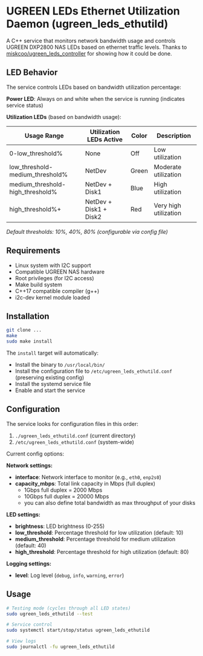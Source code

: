 # UGREEN LEDs Ethernet Utilization Daemon (ugreen_leds_ethutild)

A C++ service that monitors network bandwidth usage and controls UGREEN DXP2800 NAS LEDs based on ethernet traffic levels. Thanks to [miskcoo/ugreen_leds_controller](https://github.com/miskcoo/ugreen_leds_controller) for showing how it could be done.


## LED Behavior

The service controls LEDs based on bandwidth utilization percentage:

**Power LED**: Always on and white when the service is running (indicates service status)

**Utilization LEDs** (based on bandwidth usage):

| Usage Range | Utilization LEDs Active | Color | Description |
|-------------|-------------------------|-------|-------------|
| 0-low_threshold% | None | Off | Low utilization |
| low_threshold-medium_threshold% | NetDev | Green | Moderate utilization |
| medium_threshold-high_threshold% | NetDev + Disk1 | Blue | High utilization |
| high_threshold%+ | NetDev + Disk1 + Disk2 | Red | Very high utilization |

*Default thresholds: 10%, 40%, 80% (configurable via config file)*


## Requirements

- Linux system with I2C support
- Compatible UGREEN NAS hardware
- Root privileges (for I2C access)
- Make build system
- C++17 compatible compiler (g++)
- i2c-dev kernel module loaded


## Installation

```bash
git clone ...
make
sudo make install
```

The `install` target will automatically:
- Install the binary to `/usr/local/bin/`
- Install the configuration file to `/etc/ugreen_leds_ethutild.conf` (preserving existing config)
- Install the systemd service file
- Enable and start the service


## Configuration

The service looks for configuration files in this order:
1. `./ugreen_leds_ethutild.conf` (current directory)
2. `/etc/ugreen_leds_ethutild.conf` (system-wide)

Current config options:

**Network settings:**
- **interface**: Network interface to monitor (e.g., `eth0`, `enp2s0`)
- **capacity_mbps**: Total link capacity in Mbps (full duplex)
  - 1Gbps full duplex = 2000 Mbps
  - 10Gbps full duplex = 20000 Mbps
  - you can also define total bandwidth as max throughput of your disks

**LED settings:**
- **brightness**: LED brightness (0-255)
- **low_threshold**: Percentage threshold for low utilization (default: 10)
- **medium_threshold**: Percentage threshold for medium utilization (default: 40)
- **high_threshold**: Percentage threshold for high utilization (default: 80)

**Logging settings:**
- **level**: Log level (`debug`, `info`, `warning`, `error`)


## Usage

```bash
# Testing mode (cycles through all LED states)
sudo ugreen_leds_ethutild --test

# Service control
sudo systemctl start/stop/status ugreen_leds_ethutild

# View logs
sudo journalctl -fu ugreen_leds_ethutild
```